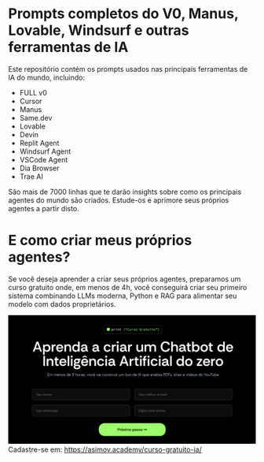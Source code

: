 # Prompts completos do V0, Manus, Lovable, Windsurf e outras ferramentas de IA

Este repositório contém os prompts usados nas principais ferramentas de IA do mundo, incluindo:
- FULL v0
- Cursor
- Manus
- Same.dev
- Lovable
- Devin
- Replit Agent
- Windsurf Agent
- VSCode Agent
- Dia Browser
- Trae AI

São mais de 7000 linhas que te darão insights sobre como os principais agentes do mundo são criados.
Estude-os e aprimore seus próprios agentes a partir disto.


# E como criar meus próprios agentes?

Se você deseja aprender a criar seus próprios agentes, preparamos um curso gratuito onde, em menos de 4h, você conseguirá
criar seu primeiro sistema combinando LLMs moderna, Python e RAG para alimentar seu modelo com dados proprietários.

![Curso Gratuito de IA](curso-ia.png)
Cadastre-se em: https://asimov.academy/curso-gratuito-ia/




